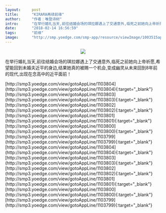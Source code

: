 ```yaml
---
layout:     post
title:      "KIRARA再续前缘"
author:     "作者：唯登诗树"
intro:      "在举行婚礼当天,前往结婚会场的琪拉娜遇上了交通意外,临死之前她向上帝祈愿,希望能回到未婚夫近平的身边,结果她真的被赐一个机会,变成幽灵从未来回到8年前的现代,出现在念高中的近平面前！"
date:       "2018-02-14 16:56:59"
tags:       "前缘"
image:      "http://smp.yoedge.com/smp-app/resource/viewImage/1003515appline.png"
---
```

<div style="text-align: center">
<p><img src="http://smp.yoedge.com/smp-app/resource/viewImage/1003515appline.png"/></p>
</div>
<p class="post-meta">
<span>在举行婚礼当天,前往结婚会场的琪拉娜遇上了交通意外,临死之前她向上帝祈愿,希望能回到未婚夫近平的身边,结果她真的被赐一个机会,变成幽灵从未来回到8年前的现代,出现在念高中的近平面前！</span>
</p>
[http://smp3.yoedge.com/view/gotoAppLine/1103804](http://smp3.yoedge.com/view/gotoAppLine/1103804){:target="_blank"}
[http://smp3.yoedge.com/view/gotoAppLine/1103803](http://smp3.yoedge.com/view/gotoAppLine/1103803){:target="_blank"}
[http://smp3.yoedge.com/view/gotoAppLine/1103802](http://smp3.yoedge.com/view/gotoAppLine/1103802){:target="_blank"}
[http://smp3.yoedge.com/view/gotoAppLine/1103801](http://smp3.yoedge.com/view/gotoAppLine/1103801){:target="_blank"}
[http://smp3.yoedge.com/view/gotoAppLine/1103800](http://smp3.yoedge.com/view/gotoAppLine/1103800){:target="_blank"}
[http://smp3.yoedge.com/view/gotoAppLine/1103799](http://smp3.yoedge.com/view/gotoAppLine/1103799){:target="_blank"}
[http://smp3.yoedge.com/view/gotoAppLine/1103804](http://smp3.yoedge.com/view/gotoAppLine/1103804){:target="_blank"}
[http://smp3.yoedge.com/view/gotoAppLine/1103803](http://smp3.yoedge.com/view/gotoAppLine/1103803){:target="_blank"}
[http://smp3.yoedge.com/view/gotoAppLine/1103802](http://smp3.yoedge.com/view/gotoAppLine/1103802){:target="_blank"}
[http://smp3.yoedge.com/view/gotoAppLine/1103801](http://smp3.yoedge.com/view/gotoAppLine/1103801){:target="_blank"}
[http://smp3.yoedge.com/view/gotoAppLine/1103800](http://smp3.yoedge.com/view/gotoAppLine/1103800){:target="_blank"}
[http://smp3.yoedge.com/view/gotoAppLine/1103799](http://smp3.yoedge.com/view/gotoAppLine/1103799){:target="_blank"}


